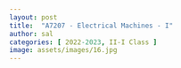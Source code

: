 ```yaml
---
layout: post
title:  "A7207 - Electrical Machines - I"
author: sal
categories: [ 2022-2023, II-I Class ]
image: assets/images/16.jpg
---
```


